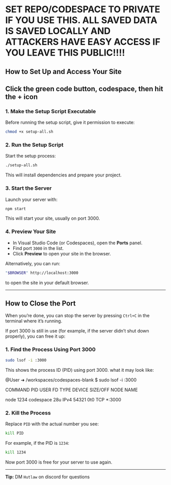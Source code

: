 # SET REPO/CODESPACE TO PRIVATE IF YOU USE THIS. ALL SAVED DATA IS SAVED LOCALLY AND ATTACKERS HAVE EASY ACCESS IF YOU LEAVE THIS PUBLIC!!!!

## How to Set Up and Access Your Site

## Click the green **code** button, codespace, then hit the + icon

### 1. Make the Setup Script Executable

Before running the setup script, give it permission to execute:

```bash
chmod +x setup-all.sh
```

### 2. Run the Setup Script

Start the setup process:

```bash
./setup-all.sh
```

This will install dependencies and prepare your project.

### 3. Start the Server

Launch your server with:

```bash
npm start
```

This will start your site, usually on port 3000.

### 4. Preview Your Site

- In Visual Studio Code (or Codespaces), open the **Ports** panel.
- Find port `3000` in the list.
- Click **Preview** to open your site in the browser.

Alternatively, you can run:

```bash
"$BROWSER" http://localhost:3000
```

to open the site in your default browser.

---

## How to Close the Port

When you’re done, you can stop the server by pressing `Ctrl+C` in the terminal where it’s running.

If port 3000 is still in use (for example, if the server didn’t shut down properly), you can free it up:

### 1. Find the Process Using Port 3000

```bash
sudo lsof -i :3000
```

This shows the process ID (PID) using port 3000.
what it may look like:

@User ➜ /workspaces/codespaces-blank $ sudo lsof -i :3000

COMMAND  PID USER        FD   TYPE  DEVICE SIZE/OFF NODE NAME

node    1234 codespace   28u  IPv4  54321  0t0      TCP *:3000

### 2. Kill the Process

Replace `PID` with the actual number you see:

```bash
kill PID
```

For example, if the PID is `1234`:

```bash
kill 1234
```

Now port 3000 is free for your server to use again.

---

**Tip:**
DM `Hutlaw` on discord for questions
